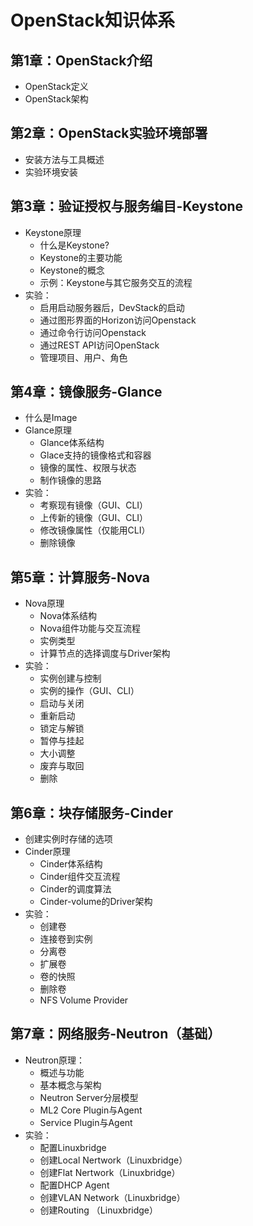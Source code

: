 # OpenStack知识体系

## 第1章：OpenStack介绍
* OpenStack定义
* OpenStack架构

## 第2章：OpenStack实验环境部署
* 安装方法与工具概述
* 实验环境安装

## 第3章：验证授权与服务编目-Keystone
* Keystone原理
  * 什么是Keystone?
  * Keystone的主要功能
  * Keystone的概念
  * 示例：Keystone与其它服务交互的流程
* 实验：
  * 启用启动服务器后，DevStack的启动
  * 通过图形界面的Horizon访问Openstack
  * 通过命令行访问Openstack
  * 通过REST API访问OpenStack
  * 管理项目、用户、角色

## 第4章：镜像服务-Glance
* 什么是Image
* Glance原理
  * Glance体系结构
  * Glace支持的镜像格式和容器
  * 镜像的属性、权限与状态
  * 制作镜像的思路
* 实验：
  * 考察现有镜像（GUI、CLI）
  * 上传新的镜像（GUI、CLI）
  * 修改镜像属性（仅能用CLI）
  * 删除镜像

## 第5章：计算服务-Nova
* Nova原理
  * Nova体系结构
  * Nova组件功能与交互流程
  * 实例类型
  * 计算节点的选择调度与Driver架构
* 实验：
  * 实例创建与控制
  * 实例的操作（GUI、CLI）
  * 启动与关闭
  * 重新启动
  * 锁定与解锁
  * 暂停与挂起
  * 大小调整
  * 废弃与取回
  * 删除

## 第6章：块存储服务-Cinder 
* 创建实例时存储的选项
* Cinder原理
  * Cinder体系结构
  * Cinder组件交互流程
  * Cinder的调度算法
  * Cinder-volume的Driver架构
* 实验：
  * 创建卷
  * 连接卷到实例
  * 分离卷
  * 扩展卷
  * 卷的快照
  * 删除卷
  * NFS Volume Provider

## 第7章：网络服务-Neutron（基础）
* Neutron原理：
  * 概述与功能
  * 基本概念与架构
  * Neutron Server分层模型
  * ML2 Core Plugin与Agent
  * Service Plugin与Agent
* 实验：
  * 配置Linuxbridge
  * 创建Local Nertwork（Linuxbridge）
  * 创建Flat Nertwork（Linuxbridge）
  * 配置DHCP Agent
  * 创建VLAN Network（Linuxbridge）
  * 创建Routing （Linuxbridge）

